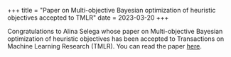+++
title = "Paper on Multi-objective Bayesian optimization of heuristic objectives accepted to TMLR"
date = 2023-03-20
+++

Congratulations to Alina Selega whose paper on Multi-objective Bayesian optimization of heuristic objectives has been accepted to Transactions on Machine Learning Research (TMLR). You can read the paper [here](https://openreview.net/pdf?id=QspAcsAyis).

